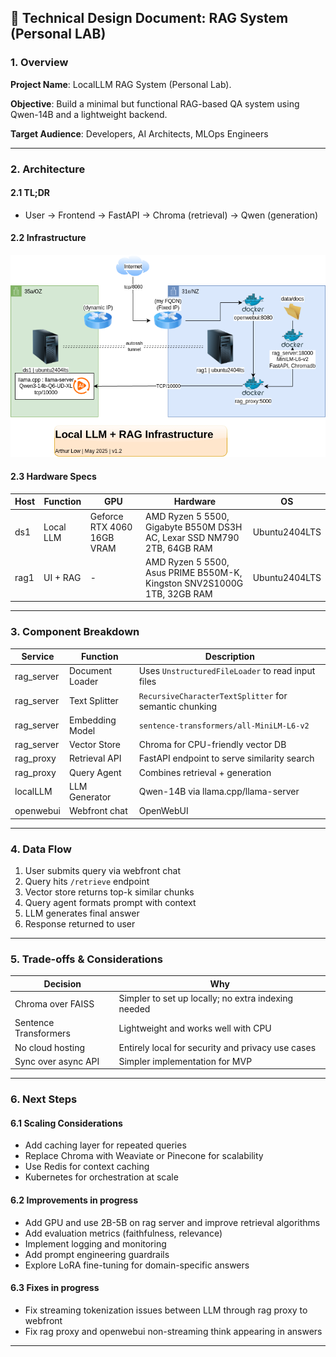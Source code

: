 ## 📝 Technical Design Document: RAG System (Personal LAB)

### 1. Overview

**Project Name**: LocalLLM RAG System (Personal Lab).

**Objective**: Build a minimal but functional RAG-based QA system using Qwen-14B and a lightweight backend.  

**Target Audience**: Developers, AI Architects, MLOps Engineers  

---

### 2. Architecture

#### 2.1 TL;DR
- User → Frontend → FastAPI → Chroma (retrieval) → Qwen (generation)

#### 2.2 Infrastructure

![LLM+RAG-Infra-diagram](images/LocalLLM+RAG-Infrastructure-v12.drawio.png)

#### 2.3 Hardware Specs
| Host | Function | GPU | Hardware | OS |
|------|----------|-----|----------|----|
| ds1 | Local LLM | Geforce RTX 4060 16GB VRAM | AMD Ryzen 5 5500, Gigabyte B550M DS3H AC, Lexar SSD NM790 2TB, 64GB RAM | Ubuntu2404LTS |
| rag1 | UI + RAG | - | AMD Ryzen 5 5500, Asus PRIME B550M-K, Kingston SNV2S1000G 1TB, 32GB RAM | Ubuntu2404LTS |

---

### 3. Component Breakdown

| Service | Function | Description |
|---------|----------|-------------|
| rag_server | Document Loader | Uses `UnstructuredFileLoader` to read input files |
| rag_server | Text Splitter | `RecursiveCharacterTextSplitter` for semantic chunking |
| rag_server | Embedding Model | `sentence-transformers/all-MiniLM-L6-v2` |
| rag_server | Vector Store | Chroma for CPU-friendly vector DB |
| rag_proxy | Retrieval API | FastAPI endpoint to serve similarity search |
| rag_proxy | Query Agent | Combines retrieval + generation |
| localLLM | LLM Generator | Qwen-14B via llama.cpp/llama-server |
| openwebui | Webfront chat | OpenWebUI |

---

### 4. Data Flow

1. User submits query via webfront chat
2. Query hits `/retrieve` endpoint
3. Vector store returns top-k similar chunks
4. Query agent formats prompt with context
5. LLM generates final answer
6. Response returned to user

---

### 5. Trade-offs & Considerations

| Decision | Why |
|--------|-----|
| Chroma over FAISS | Simpler to set up locally; no extra indexing needed |
| Sentence Transformers | Lightweight and works well with CPU |
| No cloud hosting | Entirely local for security and privacy use cases |
| Sync over async API | Simpler implementation for MVP |

---

### 6. Next Steps

#### 6.1 Scaling Considerations
- Add caching layer for repeated queries
- Replace Chroma with Weaviate or Pinecone for scalability
- Use Redis for context caching
- Kubernetes for orchestration at scale

#### 6.2 Improvements in progress
- Add GPU and use 2B-5B on rag server and improve retrieval algorithms
- Add evaluation metrics (faithfulness, relevance)
- Implement logging and monitoring
- Add prompt engineering guardrails
- Explore LoRA fine-tuning for domain-specific answers

#### 6.3 Fixes in progress
- Fix streaming tokenization issues between LLM through rag proxy to webfront
- Fix rag proxy and openwebui non-streaming think appearing in answers
---

